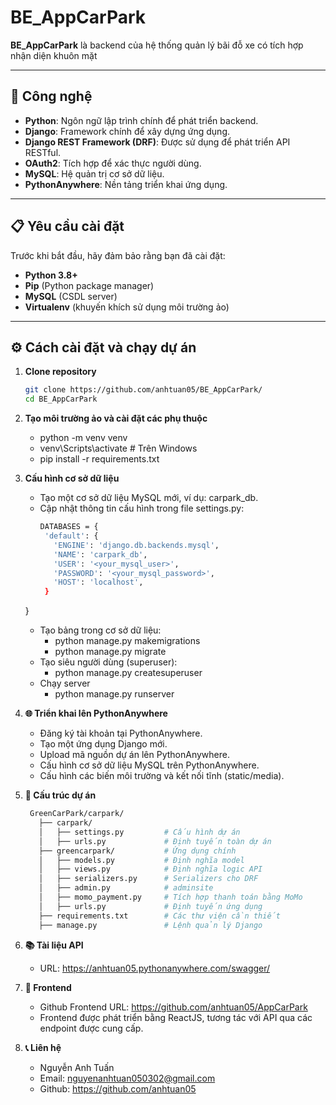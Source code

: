 # BE_AppCarPark

**BE_AppCarPark** là backend của hệ thống quản lý bãi đỗ xe có tích hợp nhận diện khuôn mặt

---

## 🚀 **Công nghệ**

- **Python**: Ngôn ngữ lập trình chính để phát triển backend.
- **Django**: Framework chính để xây dựng ứng dụng.
- **Django REST Framework (DRF)**: Được sử dụng để phát triển API RESTful.
- **OAuth2**: Tích hợp để xác thực người dùng.
- **MySQL**: Hệ quản trị cơ sở dữ liệu.
- **PythonAnywhere**: Nền tảng triển khai ứng dụng.

---

## 📋 **Yêu cầu cài đặt**

Trước khi bắt đầu, hãy đảm bảo rằng bạn đã cài đặt:

- **Python 3.8+**
- **Pip** (Python package manager)
- **MySQL** (CSDL server)
- **Virtualenv** (khuyến khích sử dụng môi trường ảo)

---

## ⚙️ **Cách cài đặt và chạy dự án**

1. **Clone repository**

   ```bash
   git clone https://github.com/anhtuan05/BE_AppCarPark/
   cd BE_AppCarPark
   
2. **Tạo môi trường ảo và cài đặt các phụ thuộc**
    - python -m venv venv
    - venv\Scripts\activate           # Trên Windows
    - pip install -r requirements.txt
   
3. **Cấu hình cơ sở dữ liệu**
   - Tạo một cơ sở dữ liệu MySQL mới, ví dụ: carpark_db.
   - Cập nhật thông tin cấu hình trong file settings.py:
     ```bash
     DATABASES = {
      'default': {
        'ENGINE': 'django.db.backends.mysql',
        'NAME': 'carpark_db',
        'USER': '<your_mysql_user>',
        'PASSWORD': '<your_mysql_password>',
        'HOST': 'localhost',
      }
    }
   
   - Tạo bảng trong cơ sở dữ liệu:
       - python manage.py makemigrations
       - python manage.py migrate
   - Tạo siêu người dùng (superuser):
       - python manage.py createsuperuser
   - Chạy server
       - python manage.py runserver

4. **🌐 Triển khai lên PythonAnywhere**
    - Đăng ký tài khoản tại PythonAnywhere.
    - Tạo một ứng dụng Django mới.
    - Upload mã nguồn dự án lên PythonAnywhere.
    - Cấu hình cơ sở dữ liệu MySQL trên PythonAnywhere.
    - Cấu hình các biến môi trường và kết nối tĩnh (static/media).

5. **📂 Cấu trúc dự án**
   ```bash
    GreenCarPark/carpark/
      ├── carpark/
      │   ├── settings.py         # Cấu hình dự án
      │   ├── urls.py             # Định tuyến toàn dự án
      ├── greencarpark/           # Ứng dụng chính
      │   ├── models.py           # Định nghĩa model
      │   ├── views.py            # Định nghĩa logic API
      │   ├── serializers.py      # Serializers cho DRF
      │   ├── admin.py            # adminsite
      │   ├── momo_payment.py     # Tích hợp thanh toán bằng MoMo
      │   ├── urls.py             # Định tuyến ứng dụng
      ├── requirements.txt        # Các thư viện cần thiết
      ├── manage.py               # Lệnh quản lý Django

6. **📚 Tài liệu API**
   - URL: https://anhtuan05.pythonanywhere.com/swagger/
   
7. **🎨 Frontend**
   - Github Frontend URL: https://github.com/anhtuan05/AppCarPark
   - Frontend được phát triển bằng ReactJS, tương tác với API qua các endpoint được cung cấp.
    
8. **📞 Liên hệ**
   - Nguyễn Anh Tuấn
   - Email: nguyenanhtuan050302@gmail.com
   - Github: https://github.com/anhtuan05

